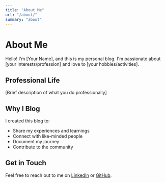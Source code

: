 ```yaml
---
title: "About Me"
url: "/about/"
summary: "about"
---
```


# About Me

Hello! I'm [Your Name], and this is my personal blog. I'm passionate about [your interests/profession] and love to [your hobbies/activities].

## Professional Life

[Brief description of what you do professionally]

## Why I Blog

I created this blog to:
- Share my experiences and learnings
- Connect with like-minded people
- Document my journey
- Contribute to the community

## Get in Touch

Feel free to reach out to me on [LinkedIn](https://linkedin.com/in/yourusername) or [GitHub](https://github.com/yourusername).
